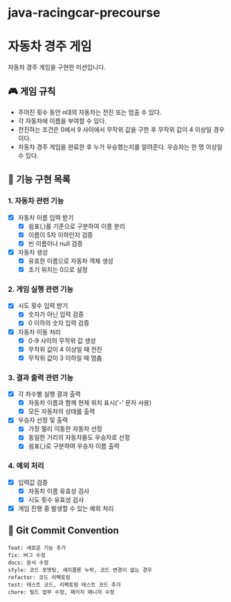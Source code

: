 # java-racingcar-precourse

# 자동차 경주 게임
자동차 경주 게임을 구현한 미션입니다.

## 🎮 게임 규칙
- 주어진 횟수 동안 n대의 자동차는 전진 또는 멈출 수 있다.
- 각 자동차에 이름을 부여할 수 있다.
- 전진하는 조건은 0에서 9 사이에서 무작위 값을 구한 후 무작위 값이 4 이상일 경우이다.
- 자동차 경주 게임을 완료한 후 누가 우승했는지를 알려준다. 우승자는 한 명 이상일 수 있다.

## 🚀 기능 구현 목록

### 1. 자동차 관련 기능
- [x] 자동차 이름 입력 받기
    - [x] 쉼표(,)를 기준으로 구분하여 이름 분리
    - [x] 이름이 5자 이하인지 검증
    - [x] 빈 이름이나 null 검증
- [x] 자동차 생성
    - [x] 유효한 이름으로 자동차 객체 생성
    - [x] 초기 위치는 0으로 설정

### 2. 게임 실행 관련 기능
- [x] 시도 횟수 입력 받기
    - [x] 숫자가 아닌 입력 검증
    - [x] 0 이하의 숫자 입력 검증
- [x] 자동차 이동 처리
    - [x] 0-9 사이의 무작위 값 생성
    - [x] 무작위 값이 4 이상일 때 전진
    - [x] 무작위 값이 3 이하일 때 멈춤

### 3. 결과 출력 관련 기능
- [x] 각 차수별 실행 결과 출력
    - [x] 자동차 이름과 함께 현재 위치 표시('-' 문자 사용)
    - [x] 모든 자동차의 상태를 출력
- [x] 우승자 선정 및 출력
    - [x] 가장 멀리 이동한 자동차 선정
    - [x] 동일한 거리의 자동차들도 우승자로 선정
    - [x] 쉼표(,)로 구분하여 우승자 이름 출력

### 4. 예외 처리
- [x] 입력값 검증
    - [x] 자동차 이름 유효성 검사
    - [x] 시도 횟수 유효성 검사
- [x] 게임 진행 중 발생할 수 있는 예외 처리

## 📝 Git Commit Convention
```
feat: 새로운 기능 추가
fix: 버그 수정
docs: 문서 수정
style: 코드 포맷팅, 세미콜론 누락, 코드 변경이 없는 경우
refactor: 코드 리팩토링
test: 테스트 코드, 리팩토링 테스트 코드 추가
chore: 빌드 업무 수정, 패키지 매니저 수정
```